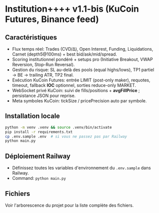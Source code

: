 # Institution++++ v1.1-bis (KuCoin Futures, Binance feed)

## Caractéristiques
- Flux temps réel: Trades (CVD/Δ), Open Interest, Funding, Liquidations, Carnet (depth5@100ms) + best bid/ask/mid/spread.
- Scoring institutionnel pondéré + setups pro (Initiative Breakout, VWAP Reversion, Stop-Run Reversal).
- Gestion du risque: SL au-delà des pools (equal highs/lows), TP1 partiel → BE → trailing ATR, TP2 final.
- Exécution KuCoin Futures: entrée LIMIT (post-only maker), requotes, timeout, fallback **IOC** optionnel, sorties reduce-only MARKET.
- WebSocket privé KuCoin: suivi de fills/positions + **avgFillPrice** ; persistance JSON pour reprise.
- Meta symboles KuCoin: tickSize / pricePrecision auto par symbole.

## Installation locale
```bash
python -m venv .venv && source .venv/bin/activate
pip install -r requirements.txt
cp .env.sample .env  # si vous ne passez pas par Railway
python main.py
```

## Déploiement Railway
- Définissez toutes les variables d'environnement du `.env.sample` dans Railway.
- Command: `python main.py`

## Fichiers
Voir l'arborescence du projet pour la liste complète des fichiers.
